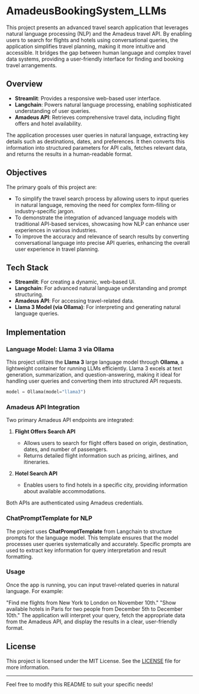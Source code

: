 # AmadeusBookingSystem_LLMs

This project presents an advanced travel search application that leverages natural language processing (NLP) and the Amadeus travel API. By enabling users to search for flights and hotels using conversational queries, the application simplifies travel planning, making it more intuitive and accessible. It bridges the gap between human language and complex travel data systems, providing a user-friendly interface for finding and booking travel arrangements.

## Overview

- **Streamlit**: Provides a responsive web-based user interface.
- **Langchain**: Powers natural language processing, enabling sophisticated understanding of user queries.
- **Amadeus API**: Retrieves comprehensive travel data, including flight offers and hotel availability.

The application processes user queries in natural language, extracting key details such as destinations, dates, and preferences. It then converts this information into structured parameters for API calls, fetches relevant data, and returns the results in a human-readable format.

## Objectives

The primary goals of this project are:

- To simplify the travel search process by allowing users to input queries in natural language, removing the need for complex form-filling or industry-specific jargon.
- To demonstrate the integration of advanced language models with traditional API-based services, showcasing how NLP can enhance user experiences in various industries.
- To improve the accuracy and relevance of search results by converting conversational language into precise API queries, enhancing the overall user experience in travel planning.

## Tech Stack

- **Streamlit**: For creating a dynamic, web-based UI.
- **Langchain**: For advanced natural language understanding and prompt structuring.
- **Amadeus API**: For accessing travel-related data.
- **Llama 3 Model (via Ollama)**: For interpreting and generating natural language queries.

## Implementation

### Language Model: Llama 3 via Ollama

This project utilizes the **Llama 3** large language model through **Ollama**, a lightweight container for running LLMs efficiently. Llama 3 excels at text generation, summarization, and question-answering, making it ideal for handling user queries and converting them into structured API requests.

```python
model = Ollama(model="llama3")
```

### Amadeus API Integration

Two primary Amadeus API endpoints are integrated:

1. **Flight Offers Search API**  
   - Allows users to search for flight offers based on origin, destination, dates, and number of passengers.
   - Returns detailed flight information such as pricing, airlines, and itineraries.

2. **Hotel Search API**  
   - Enables users to find hotels in a specific city, providing information about available accommodations.

Both APIs are authenticated using Amadeus credentials.

### ChatPromptTemplate for NLP

The project uses **ChatPromptTemplate** from Langchain to structure prompts for the language model. This template ensures that the model processes user queries systematically and accurately. Specific prompts are used to extract key information for query interpretation and result formatting.

### Usage
Once the app is running, you can input travel-related queries in natural language. For example:

"Find me flights from New York to London on November 10th."
"Show available hotels in Paris for two people from December 5th to December 10th."
The application will interpret your query, fetch the appropriate data from the Amadeus API, and display the results in a clear, user-friendly format.
## License

This project is licensed under the MIT License. See the [LICENSE](LICENSE) file for more information.

---

Feel free to modify this README to suit your specific needs!
